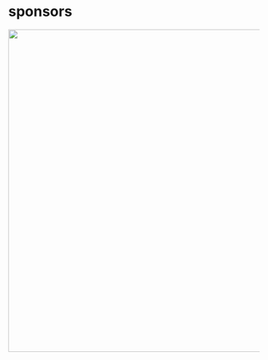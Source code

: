 # sponsors

<object type="image/svg+xml" data="https://rcimg.net/images/sponsors/svg/Read.Cash.svg" style="margin: auto;"></object>

<div style="text-align:center"><a href="https://read.cash/become-a-sponsor/Read.Cash"><img src="https://rcimg.net/images/sponsors/svg/Read.Cash.svg?3" width="645"></a></div>
